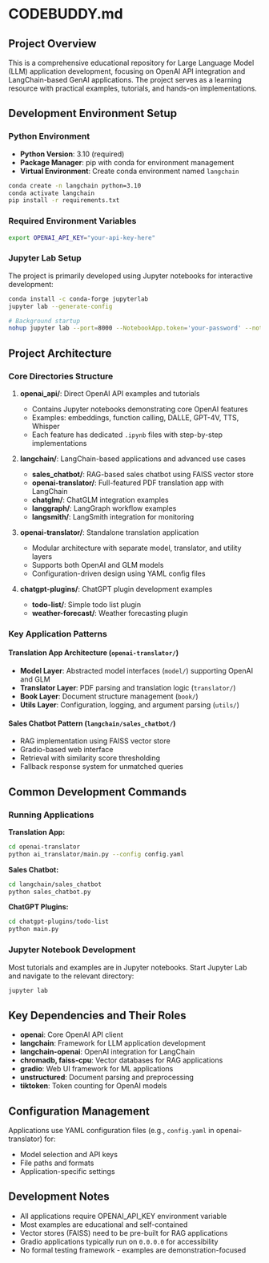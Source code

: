 # CODEBUDDY.md

## Project Overview

This is a comprehensive educational repository for Large Language Model (LLM) application development, focusing on OpenAI API integration and LangChain-based GenAI applications. The project serves as a learning resource with practical examples, tutorials, and hands-on implementations.

## Development Environment Setup

### Python Environment
- **Python Version**: 3.10 (required)
- **Package Manager**: pip with conda for environment management
- **Virtual Environment**: Create conda environment named `langchain`

```bash
conda create -n langchain python=3.10
conda activate langchain
pip install -r requirements.txt
```

### Required Environment Variables
```bash
export OPENAI_API_KEY="your-api-key-here"
```

### Jupyter Lab Setup
The project is primarily developed using Jupyter notebooks for interactive development:

```bash
conda install -c conda-forge jupyterlab
jupyter lab --generate-config

# Background startup
nohup jupyter lab --port=8000 --NotebookApp.token='your-password' --notebook-dir=./ &
```

## Project Architecture

### Core Directories Structure

1. **openai_api/**: Direct OpenAI API examples and tutorials
   - Contains Jupyter notebooks demonstrating core OpenAI features
   - Examples: embeddings, function calling, DALLE, GPT-4V, TTS, Whisper
   - Each feature has dedicated `.ipynb` files with step-by-step implementations

2. **langchain/**: LangChain-based applications and advanced use cases
   - **sales_chatbot/**: RAG-based sales chatbot using FAISS vector store
   - **openai-translator/**: Full-featured PDF translation app with LangChain
   - **chatglm/**: ChatGLM integration examples
   - **langgraph/**: LangGraph workflow examples
   - **langsmith/**: LangSmith integration for monitoring

3. **openai-translator/**: Standalone translation application
   - Modular architecture with separate model, translator, and utility layers
   - Supports both OpenAI and GLM models
   - Configuration-driven design using YAML config files

4. **chatgpt-plugins/**: ChatGPT plugin development examples
   - **todo-list/**: Simple todo list plugin
   - **weather-forecast/**: Weather forecasting plugin

### Key Application Patterns

#### Translation App Architecture (`openai-translator/`)
- **Model Layer**: Abstracted model interfaces (`model/`) supporting OpenAI and GLM
- **Translator Layer**: PDF parsing and translation logic (`translator/`)
- **Book Layer**: Document structure management (`book/`)
- **Utils Layer**: Configuration, logging, and argument parsing (`utils/`)

#### Sales Chatbot Pattern (`langchain/sales_chatbot/`)
- RAG implementation using FAISS vector store
- Gradio-based web interface
- Retrieval with similarity score thresholding
- Fallback response system for unmatched queries

## Common Development Commands

### Running Applications

**Translation App:**
```bash
cd openai-translator
python ai_translator/main.py --config config.yaml
```

**Sales Chatbot:**
```bash
cd langchain/sales_chatbot
python sales_chatbot.py
```

**ChatGPT Plugins:**
```bash
cd chatgpt-plugins/todo-list
python main.py
```

### Jupyter Notebook Development
Most tutorials and examples are in Jupyter notebooks. Start Jupyter Lab and navigate to the relevant directory:
```bash
jupyter lab
```

## Key Dependencies and Their Roles

- **openai**: Core OpenAI API client
- **langchain**: Framework for LLM application development
- **langchain-openai**: OpenAI integration for LangChain
- **chromadb, faiss-cpu**: Vector databases for RAG applications
- **gradio**: Web UI framework for ML applications
- **unstructured**: Document parsing and preprocessing
- **tiktoken**: Token counting for OpenAI models

## Configuration Management

Applications use YAML configuration files (e.g., `config.yaml` in openai-translator) for:
- Model selection and API keys
- File paths and formats
- Application-specific settings

## Development Notes

- All applications require OPENAI_API_KEY environment variable
- Most examples are educational and self-contained
- Vector stores (FAISS) need to be pre-built for RAG applications
- Gradio applications typically run on `0.0.0.0` for accessibility
- No formal testing framework - examples are demonstration-focused